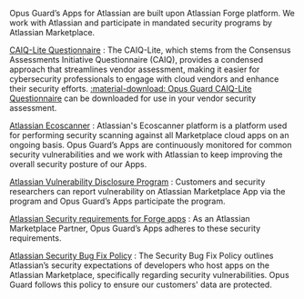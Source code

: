 Opus Guard’s Apps for Atlassian are built upon Atlassian Forge platform. We work with Atlassian and participate in mandated security programs by Atlassian Marketplace.

[CAIQ-Lite Questionnaire](https://cloudsecurityalliance.org/star/caiq-lite)
: The CAIQ-Lite, which stems from the Consensus Assessments Initiative Questionnaire (CAIQ), provides a condensed approach that streamlines vendor assessment, making it easier for cybersecurity professionals to engage with cloud vendors and enhance their security efforts. [ :material-download: Opus Guard CAIQ-Lite Questionnaire](assets/OpusGuard-CAIQ-Lite-3.1-20240320.xlsx) can be downloaded for use in your vendor security assessment.

[Atlassian Ecoscanner](https://developer.atlassian.com/platform/marketplace/ecoscanner/)
: Atlassian's Ecoscanner platform is a platform used for performing security scanning against all Marketplace cloud apps on an ongoing basis. Opus Guard’s Apps are continuously monitored for common security vulnerabilities and we work with Atlassian to keep improving the overall security posture of our Apps.

[Atlassian Vulnerability Disclosure Program](https://developer.atlassian.com/platform/marketplace/vdp/)
: Customers and security researchers can report vulnerability on Atlassian Marketplace App via the program and Opus Guard’s Apps participate the program.

[Atlassian Security requirements for Forge apps](https://developer.atlassian.com/platform/marketplace/security-requirements/#forge-apps)
: As an Atlassian Marketplace Partner, Opus Guard’s Apps adheres to these security requirements.

[Atlassian Security Bug Fix Policy](https://developer.atlassian.com/platform/marketplace/security-bugfix-policy/)
: The Security Bug Fix Policy outlines Atlassian’s security expectations of developers who host apps on the Atlassian Marketplace, specifically regarding security vulnerabilities. Opus Guard follows this policy to ensure our customers' data are protected.
